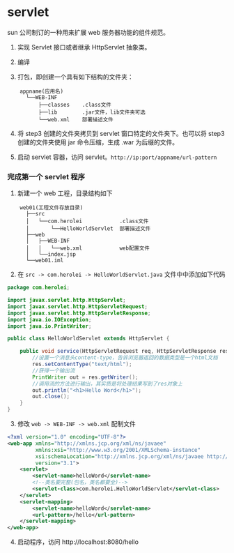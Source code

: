 # servlet

sun 公司制订的一种用来扩展 web 服务器功能的组件规范。

1. 实现 Servlet 接口或者继承 HttpServlet 抽象类。

2. 编译

3. 打包，即创建一个具有如下结构的文件夹：

```
    appname(应用名)
      └──WEB-INF
          ├──classes    .class文件
          ├──lib        .jar文件，lib文件夹可选
          └──web.xml    部署描述文件
```

4. 将 step3 创建的文件夹拷贝到 servlet 窗口特定的文件夹下。也可以将 step3 创建的文件夹使用 jar 命令压缩，生成 .war 为后缀的文件。
 
5. 启动 servlet 容器，访问 servlet。`http://ip:port/appname/url-pattern`


### 完成第一个 servlet 程序

1. 新建一个 web 工程，目录结构如下

```
    web01(工程文件存放目录)
      ├──src
      │   └──com.herolei            .class文件
      │       └──HelloWorldServlet  部署描述文件 
      ├──web
      │   ├──WEB-INF
      │   │   └──web.xml            web配置文件
      │   └──index.jsp
      └──web01.iml
```

2. 在 `src -> com.herolei -> HelloWorldServlet.java` 文件中中添加如下代码

```java
package com.herolei;

import javax.servlet.http.HttpServlet;
import javax.servlet.http.HttpServletRequest;
import javax.servlet.http.HttpServletResponse;
import java.io.IOException;
import java.io.PrintWriter;

public class HelloWorldServlet extends HttpServlet {

    public void service(HttpServletRequest req, HttpServletResponse res) throws IOException {
        //设置一个消息头content-type，告诉浏览器返回的数据类型是一个html文档
        res.setContentType("text/html");
        //获得一个输出流
        PrintWriter out = res.getWriter();
        //调用流的方法进行输出，其实质是将处理结果写到了res对象上
        out.println("<h1>Hello Word</h1>");
        out.close();
    }
}
```

3. 修改 `web -> WEB-INF -> web.xml` 配制文件 

```xml
<?xml version="1.0" encoding="UTF-8"?>
<web-app xmlns="http://xmlns.jcp.org/xml/ns/javaee"
         xmlns:xsi="http://www.w3.org/2001/XMLSchema-instance"
         xsi:schemaLocation="http://xmlns.jcp.org/xml/ns/javaee http://xmlns.jcp.org/xml/ns/javaee/web-app_3_1.xsd"
         version="3.1">
    <servlet>
        <servlet-name>helloWord</servlet-name>
        <!--类名要完整(包名，类名都要全)-->
        <servlet-class>com.herolei.HelloWorldServlet</servlet-class>
    </servlet>
    <servlet-mapping>
        <servlet-name>helloWord</servlet-name>
        <url-pattern>/hello</url-pattern>
    </servlet-mapping>
</web-app>
```

4. 启动程序，访问 http://localhost:8080/hello 


 
